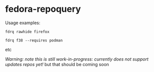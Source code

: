 # fedora-repoquery

Usage examples:

`fdrq rawhide firefox`

`fdrq f38 --requires podman`

etc

_Warning: note this is still work-in-progress: currently does not support updates repos yet!_ but that should be coming soon
